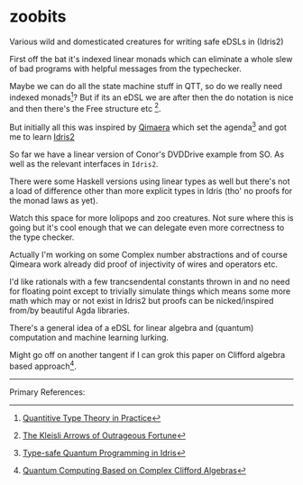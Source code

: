 # zoobits

Various wild and domesticated creatures for writing safe eDSLs in (Idris2)

First off the bat it's indexed linear monads which can eliminate a whole
slew of bad programs with helpful messages from the typechecker.

Maybe we can do all the state machine stuff in QTT, so do we really need
indexed monads[^3]? But if its an eDSL we are after then the do notation is nice
and then there's the Free structure etc [^2]. 

But initially all this was inspired by [Qimaera](https://github.com/zamdzhiev/Qimaera)
which set the agenda[^1] and got me to learn [Idris2](https://idris2.readthedocs.io/en/latest/tutorial/index.html)

So far we have a linear version of Conor's DVDDrive example from SO.
As well as the relevant interfaces in `Idris2`.

There were some Haskell versions using linear types as well but there's
not a load of difference other than more explicit types in Idris
(tho' no proofs for the monad laws as yet).

Watch this space for more lolipops and zoo creatures. Not sure where 
this is going but it's cool enough that we can delegate even more 
correctness to the type checker.

Actually I'm working on some Complex number abstractions and of course 
Qimeara work already did proof of injectivity of wires and operators etc.

I'd like rationals with a few trancsendental constants thrown in and no need
for floating point except to trivially simulate things which means some
more math which may or not exist in Idris2 but proofs can be nicked/inspired
from/by beautiful Agda libraries.

There's a general idea of a eDSL for linear algebra and (quantum) computation
and machine learning lurking. 

Might go off on another tangent if I can grok this paper on Clifford
algebra based approach[^4].

_________________________
Primary References:

[^1]: [Type-safe Quantum Programming in Idris](https://arxiv.org/abs/2111.10867)
[^2]: [The Kleisli Arrows of Outrageous Fortune](https://personal.cis.strath.ac.uk/conor.mcbride/Kleisli.pdf)
[^3]: [Quantitive Type Theory in Practice](https://arxiv.org/abs/2104.00480)
[^4]: [Quantum Computing Based on Complex Clifford Algebras](https://arxiv.org/abs/2201.02246)

